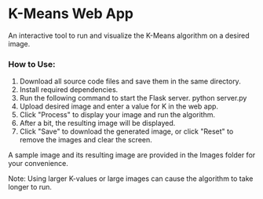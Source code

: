 # K-Means Web App
An interactive tool to run and visualize the K-Means algorithm on a desired image.

### How to Use:
1. Download all source code files and save them in the same directory.
2. Install required dependencies.
3. Run the following command to start the Flask server.
   python server.py 
4. Upload desired image and enter a value for K in the web app.
5. Click "Process" to display your image and run the algorithm.
6. After a bit, the resulting image will be displayed.
7. Click "Save" to download the generated image, or click "Reset" to remove the images and clear the screen.

A sample image and its resulting image are provided in the Images folder for your convenience.

Note: Using larger K-values or large images can cause the algorithm to take longer to run.

